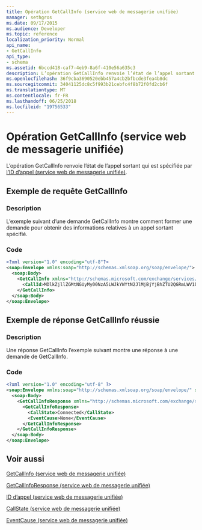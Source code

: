 ```yaml
---
title: Opération GetCallInfo (service web de messagerie unifiée)
manager: sethgros
ms.date: 09/17/2015
ms.audience: Developer
ms.topic: reference
localization_priority: Normal
api_name:
- GetCallInfo
api_type:
- schema
ms.assetid: 6bccd418-caf7-4eb9-8a6f-410e56a635c3
description: L’opération GetCallInfo renvoie l’état de l’appel sortant qui est spécifiée par l’ID d’appel (service web de messagerie unifiée).
ms.openlocfilehash: 36f9cba3690520ebb457a4cb2bfbcde3fea4b8dc
ms.sourcegitcommit: 34041125dc8c5f993b21cebfc4f8b72f0fd2cb6f
ms.translationtype: MT
ms.contentlocale: fr-FR
ms.lasthandoff: 06/25/2018
ms.locfileid: "19756533"
---
```

# <a name="getcallinfo-operation-um-web-service"></a>Opération GetCallInfo (service web de messagerie unifiée)

L’opération GetCallInfo renvoie l’état de l’appel sortant qui est spécifiée par [l’ID d’appel (service web de messagerie unifiée)](callid-um-web-service.md).
  
## <a name="getcallinfo-request-example"></a>Exemple de requête GetCallInfo

### <a name="description"></a>Description

L’exemple suivant d’une demande GetCallInfo montre comment former une demande pour obtenir des informations relatives à un appel sortant spécifié.
  
### <a name="code"></a>Code

```XML
<?xml version="1.0" encoding="utf-8"?>
<soap:Envelope xmlns:soap="http://schemas.xmlsoap.org/soap/envelope/">
  <soap:Body>
    <GetCallInfo xmlns="http://schemas.microsoft.com/exchange/services/2006/messages">
      <CallId>MDlkZjllZGMtNGUyMy00NzA5LWJkYWYtN2JlMjBjYjBhZTU2QGRmLWV1bS0wMS5leGNoYW5nZS5jb3JwLm1pY3Jvc29mdC5jb20=</CallId>
    </GetCallInfo>
  </soap:Body>
</soap:Envelope>
```

## <a name="successful-getcallinfo-response-example"></a>Exemple de réponse GetCallInfo réussie

### <a name="description"></a>Description

Une réponse GetCallInfo l’exemple suivant montre une réponse à une demande de GetCallInfo.
  
### <a name="code"></a>Code

```XML
<?xml version="1.0" encoding="utf-8" ?> 
<soap:Envelope xmlns:soap="http://schemas.xmlsoap.org/soap/envelope/" xmlns:xsi="http://www.w3.org/2001/XMLSchema-instance" xmlns:xsd="http://www.w3.org/2001/XMLSchema">
  <soap:Body>
    <GetCallInfoResponse xmlns="http://schemas.microsoft.com/exchange/services/2006/messages">
      <GetCallInfoResponse>
        <CallState>Connected</CallState> 
        <EventCause>None</EventCause> 
      </GetCallInfoResponse>
    </GetCallInfoResponse>
  </soap:Body>
</soap:Envelope>
```

## <a name="see-also"></a>Voir aussi



[GetCallInfo (service web de messagerie unifiée)](getcallinfo-um-web-service.md)
  
[GetCallInfoResponse (service web de messagerie unifiée)](getcallinforesponse-um-web-service.md)
  
[ID d’appel (service web de messagerie unifiée)](callid-um-web-service.md)
  
[CallState (service web de messagerie unifiée)](callstate-um-web-service.md)
  
[EventCause (service web de messagerie unifiée)](eventcause-um-web-service.md)

